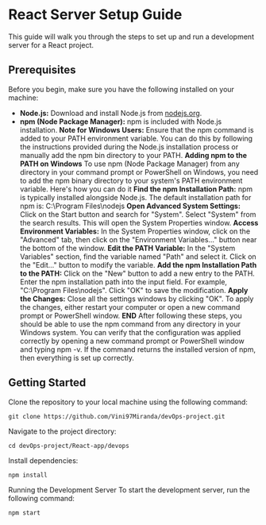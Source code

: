 

# React Server Setup Guide

This guide will walk you through the steps to set up and run a development server for a React project.

## Prerequisites

Before you begin, make sure you have the following installed on your machine:

- **Node.js:** Download and install Node.js from [nodejs.org](https://nodejs.org).
- **npm (Node Package Manager):** npm is included with Node.js installation.
**Note for Windows Users:** Ensure that the npm command is added to your PATH environment variable. You can do this by following the instructions provided during the Node.js installation process or manually add the npm bin directory to your PATH.
**Adding npm to the PATH on Windows**
To use npm (Node Package Manager) from any directory in your command prompt or PowerShell on Windows, you need to add the npm binary directory to your system's PATH environment variable. Here's how you can do it
**Find the npm Installation Path:**
npm is typically installed alongside Node.js. The default installation path for npm is: C:\Program Files\nodejs 
**Open Advanced System Settings:**
Click on the Start button and search for "System".
Select "System" from the search results. This will open the System Properties window.
**Access Environment Variables:**
In the System Properties window, click on the "Advanced" tab, then click on the "Environment Variables..." button near the bottom of the window.
**Edit the PATH Variable:**
In the "System Variables" section, find the variable named "Path" and select it.
Click on the "Edit..." button to modify the variable.
**Add the npm Installation Path to the PATH:**
Click on the "New" button to add a new entry to the PATH.
Enter the npm installation path into the input field. For example, "C:\Program Files\nodejs".
Click "OK" to save the modification.
**Apply the Changes:**
Close all the settings windows by clicking "OK".
To apply the changes, either restart your computer or open a new command prompt or PowerShell window.
**END**
After following these steps, you should be able to use the npm command from any directory in your Windows system. You can verify that the configuration was applied correctly by opening a new command prompt or PowerShell window and typing npm -v. If the command returns the installed version of npm, then everything is set up correctly.
 

## Getting Started

Clone the repository to your local machine using the following command:

```
git clone https://github.com/Vini97Miranda/devOps-project.git
```

Navigate to the project directory:

```
cd devOps-project/React-app/devops
```

Install dependencies:
```
npm install
```
Running the Development Server
To start the development server, run the following command:
```
npm start
```
